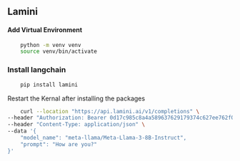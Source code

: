 

## Lamini

#### Add Virtual Environment
```bash
    python -m venv venv
    source venv/bin/activate
```

### Install langchain
```bash
    pip install lamini
```


Restart the Kernal after installing the packages

```bash
    curl --location "https://api.lamini.ai/v1/completions" \
--header "Authorization: Bearer 0d17c985c8a4a589637629179374c627ee762f04" \
--header "Content-Type: application/json" \
--data '{
    "model_name": "meta-llama/Meta-Llama-3-8B-Instruct",
    "prompt": "How are you?"
}'
```